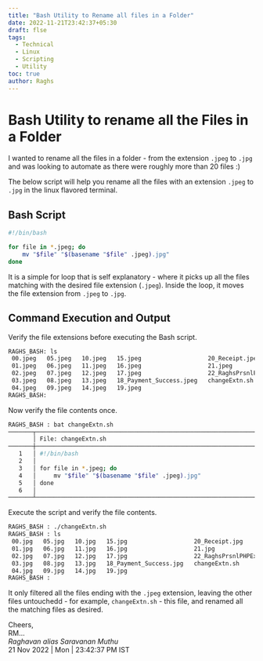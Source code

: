 ```yaml
---
title: "Bash Utility to Rename all files in a Folder"
date: 2022-11-21T23:42:37+05:30
draft: flse
tags:
  - Technical
  - Linux
  - Scripting
  - Utility
toc: true
author: Raghs
---
```


# Bash Utility to rename all the Files in a Folder

I wanted to rename all the files in a folder - from the extension `.jpeg` to `.jpg` and was looking to automate as there were roughly more than 20 files :) 

<!--more-->

The below script will help you rename all the files with an extension `.jpeg` to `.jpg` in the linux flavored terminal.

## Bash Script 

```sh
#!/bin/bash

for file in *.jpeg; do
    mv "$file" "$(basename "$file" .jpeg).jpg"
done
```

It is a simple for loop that is self explanatory - where it picks up all the files matching with the desired file extension (`.jpeg`). Inside the loop, it moves the file extension from `.jpeg` to `.jpg`. 

## Command Execution and Output

Verify the file extensions before executing the Bash script. 

```sh
RAGHS_BASH: ls
 00.jpeg   05.jpeg   10.jpeg   15.jpeg                   20_Receipt.jpeg
 01.jpeg   06.jpeg   11.jpeg   16.jpeg                   21.jpeg
 02.jpeg   07.jpeg   12.jpeg   17.jpeg                   22_RaghsPrsnlPHPExpenses_Summary.jpeg
 03.jpeg   08.jpeg   13.jpeg   18_Payment_Success.jpeg   changeExtn.sh
 04.jpeg   09.jpeg   14.jpeg   19.jpeg           
RAGHS_BASH:
```

Now verify the file contents once. 

```sh
RAGHS_BASH : bat changeExtn.sh
───────┬────────────────────────────────────────────────────────────────────────────────────────────────────────────────────────────────────────────────────
       │ File: changeExtn.sh
───────┼────────────────────────────────────────────────────────────────────────────────────────────────────────────────────────────────────────────────────
   1   │ #!/bin/bash
   2   │
   3   │ for file in *.jpeg; do
   4   │     mv "$file" "$(basename "$file" .jpeg).jpg"
   5   │ done
   6   │
───────┴────────────────────────────────────────────────────────────────────────────────────────────────────────────────────────────────────────────────────
```
Execute the script and verify the file contents. 

```sh
RAGHS_BASH : ./changeExtn.sh
RAGHS_BASH : ls
 00.jpg   05.jpg   10.jpg   15.jpg                   20_Receipt.jpg
 01.jpg   06.jpg   11.jpg   16.jpg                   21.jpg
 02.jpg   07.jpg   12.jpg   17.jpg                   22_RaghsPrsnlPHPExpenses_Summary.jpg
 03.jpg   08.jpg   13.jpg   18_Payment_Success.jpg   changeExtn.sh
 04.jpg   09.jpg   14.jpg   19.jpg                  
RAGHS_BASH :
```

It only filtered all the files ending with the `.jpeg` extension, leaving the other files untouchedd - for example, `changeExtn.sh` - this file, and renamed all the matching files as desired. 

Cheers,\
RM...\
_Raghavan alias Saravanan Muthu_\
21 Nov 2022 | Mon | 23:42:37 PM IST
